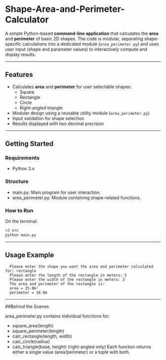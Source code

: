 # Shape-Area-and-Perimeter-Calculator

A simple Python-based **command-line application** that calculates the **area** and **perimeter** of basic 2D shapes. The code is modular, separating shape-specific calculations into a dedicated module (`area_perimeter.py`) and uses user input (shape and parameter values) to interactively compute and display results.

---

## Features

- Calculates **area** and **perimeter** for user selectable shapes:
  - Square
  - Rectangle
  - Circle
  - Right-angled triangle
- Modular design using a reusable utility module (`area_perimeter.py`)
- Input validation for shape selection
- Results displayed with two decimal precision

---

## Getting Started

### Requirements
- Python 3.x

### Structure
  - main.py:  Main program for user interaction.
  - area_perimeter.py: Module containing shape-related functions.

### How to Run
On the terminal:
```bash
cd src
python main.py
```
---

## Usage Example

```
  Please enter the shape you want the area and perimeter calculated for: rectangle
  Please enter the length of the rectangle in meters: 5
  Please enter the width of the rectangle in meters: 3
  The area and perimeter of the rectangle is:
  area = 15.0m²
  perimeter = 16.0m
```
---

##Behind the Scenes

area_perimeter.py contains individual functions for:
  - square_area(length)
  - square_perimeter(length)
  - calc_rectangle(length, width)
  - calc_circle(radius)
  - calc_triangle(base, height) (right-angled only)
Each function returns either a single value (area/perimeter) or a tuple with both.
